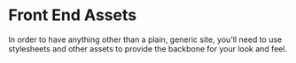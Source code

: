 # Front End Assets

In order to have anything other than a plain, generic site, you'll need to use stylesheets and other assets to provide the backbone for your look and feel.
